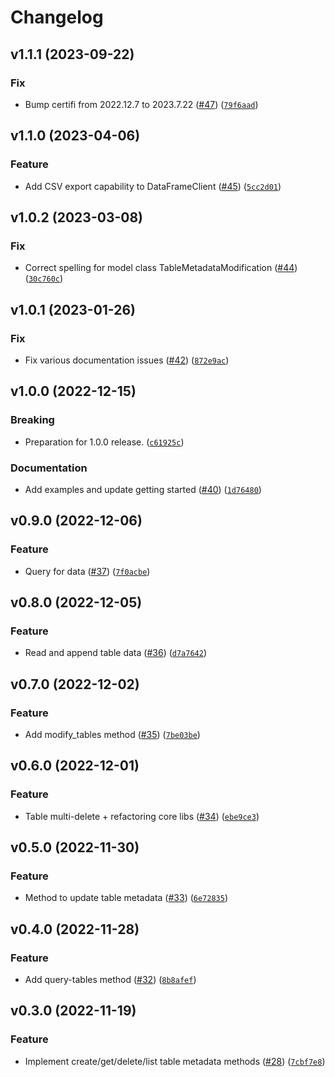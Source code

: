 # Changelog

<!--next-version-placeholder-->

## v1.1.1 (2023-09-22)

### Fix

* Bump certifi from 2022.12.7 to 2023.7.22 ([#47](https://github.com/ni/nisystemlink-clients-python/issues/47)) ([`79f6aad`](https://github.com/ni/nisystemlink-clients-python/commit/79f6aadcbe545143051386f7fcc7b7d38613a36e))

## v1.1.0 (2023-04-06)
### Feature
* Add CSV export capability to DataFrameClient ([#45](https://github.com/ni/nisystemlink-clients-python/issues/45)) ([`5cc2d01`](https://github.com/ni/nisystemlink-clients-python/commit/5cc2d01c0655fdd8ab1d5e1895d5be38020c9cd0))

## v1.0.2 (2023-03-08)
### Fix
* Correct spelling for model class TableMetadataModification ([#44](https://github.com/ni/nisystemlink-clients-python/issues/44)) ([`30c760c`](https://github.com/ni/nisystemlink-clients-python/commit/30c760c2eb9af8e17ddb8c6730f6ef5aae20e973))

## v1.0.1 (2023-01-26)
### Fix
* Fix various documentation issues ([#42](https://github.com/ni/nisystemlink-clients-python/issues/42)) ([`872e9ac`](https://github.com/ni/nisystemlink-clients-python/commit/872e9accdc959e8fc8a400518bb74ba8fb0cf30c))

## v1.0.0 (2022-12-15)
### Breaking
* Preparation for 1.0.0 release. ([`c61925c`](https://github.com/ni/nisystemlink-clients-python/commit/c61925c902ebcdf6e1e4c8c24905caf0c304cb31))

### Documentation
* Add examples and update getting started ([#40](https://github.com/ni/nisystemlink-clients-python/issues/40)) ([`1d76480`](https://github.com/ni/nisystemlink-clients-python/commit/1d76480f6bf3eddf0017f467d68473131e4850a0))

## v0.9.0 (2022-12-06)
### Feature
* Query for data ([#37](https://github.com/ni/nisystemlink-clients-python/issues/37)) ([`7f0acbe`](https://github.com/ni/nisystemlink-clients-python/commit/7f0acbec9c9033a088259172712e9c2532594d2e))

## v0.8.0 (2022-12-05)
### Feature
* Read and append table data ([#36](https://github.com/ni/nisystemlink-clients-python/issues/36)) ([`d7a7642`](https://github.com/ni/nisystemlink-clients-python/commit/d7a7642f12543be4c1393435c9fd11604288a17f))

## v0.7.0 (2022-12-02)
### Feature
* Add modify_tables method ([#35](https://github.com/ni/nisystemlink-clients-python/issues/35)) ([`7be03be`](https://github.com/ni/nisystemlink-clients-python/commit/7be03be811d7c7d239e69883e00b765f8a316881))

## v0.6.0 (2022-12-01)
### Feature
* Table multi-delete + refactoring core libs ([#34](https://github.com/ni/nisystemlink-clients-python/issues/34)) ([`ebe9ce3`](https://github.com/ni/nisystemlink-clients-python/commit/ebe9ce3c4d6a84049d38806b2966637ca318629d))

## v0.5.0 (2022-11-30)
### Feature
* Method to update table metadata ([#33](https://github.com/ni/nisystemlink-clients-python/issues/33)) ([`6e72835`](https://github.com/ni/nisystemlink-clients-python/commit/6e7283512d9d02fed8238811247d3d0e706a2c4b))

## v0.4.0 (2022-11-28)
### Feature
* Add query-tables method ([#32](https://github.com/ni/nisystemlink-clients-python/issues/32)) ([`8b8afef`](https://github.com/ni/nisystemlink-clients-python/commit/8b8afef8ae5ccd9f93017ff3e5629d6cbeec3f58))

## v0.3.0 (2022-11-19)
### Feature
* Implement create/get/delete/list table metadata methods ([#28](https://github.com/ni/nisystemlink-clients-python/issues/28)) ([`7cbf7e8`](https://github.com/ni/nisystemlink-clients-python/commit/7cbf7e8f9f46ece55ceddd8f48f55a91c79a2e24))
